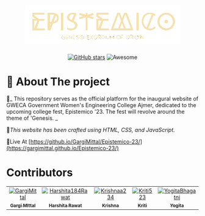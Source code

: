 
<h1 align="center">
  <a href="https://github.com/GargiMittal/Epistemico-23">
    <img src="https://github.com/GargiMittal/Epistemico-23/blob/main/images/EPIS_text.png">
  </a>
</h1>

<p align="center">
<a href="https://github.com/GargiMittal/Epistemico-23/stargazers"><img alt="GitHub stars" src="https://img.shields.io/github/stars/GargiMittal/Epistemico-23.svg"></a>
<a><img alt="Awesome" src="https://awesome.re/badge-flat2.svg"></a>
</p>

# 💭 About The project 

💠_ This repository serves as the official platform for the inaugural website of GWECA Government Women's Engineering College Ajmer, dedicated to the upcoming college fest, Epistemico '23. The fest will revolve around the theme of 'Genesis. _

💠_This website has been crafted using HTML, CSS, and JavaScript._

💠Live At [https://github.io/GargiMittal/Epistemico-23/](https://gargimittal.github.io/Epistemico-23/)


<h1> Contributors </h1>

<table>  
    <td align="center">
        <a href="https://github.com/GargiMittal">
            <img src="https://github.com/GargiMittal.png?size=150"  alt="GargiMittal"/>
            <br />
            <sub><b>Gargi MIttal</b></sub>
        </a>
    </td>
     <td align="center">
        <a href="https://github.com/Harshita184Rawat">
            <img src="https://github.com/Harshita184Rawat.png?size=150"  alt="Harshita184Rawat"/>
            <br />
            <sub><b>Harshita Rawat</b></sub>
        </a>
    </td>
     <td align="center">
        <a href="https://github.com/Krishnaa234">
            <img src="https://github.com/github.png?size=150"  alt="Krishnaa234"/>
            <br />
            <sub><b>Krishna</b></sub>
        </a>
    </td>
      <td align="center">
        <a href="https://github.com/Kriti523">
            <img src="https://github.com/Kriti523.png?size=150"  alt="Kriti523"/>
            <br />
            <sub><b>Kriti</b></sub>
        </a>
    </td>
     <td align="center">
        <a href="https://github.com/YogitaBhagatni">
            <img src="https://github.com/github.png?size=150"  alt="YogitaBhagatni"/>
            <br />
            <sub><b>Yogita</b></sub>
        </a>
    </td>
    

<table>
